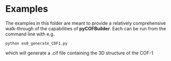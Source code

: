 # Examples

The examples in this folder are meant to provide a relatively comprehensive walk-through of the capabilities of 
**pyCOFBuilder**. Each can be run from the command line with e.g. 
```
python ex0_generate_COF1.py
```
which will generate a .cif file containing the 3D structure of the COF-1

